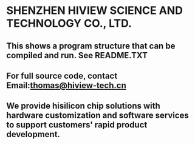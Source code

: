 # SHENZHEN HIVIEW SCIENCE AND TECHNOLOGY CO., LTD.  
## This shows a program structure that can be compiled and run. See README.TXT 
## For full source code, contact Email:thomas@hiview-tech.cn 
## We provide hisilicon chip solutions with hardware customization and software services to support customers' rapid product development.
##   
